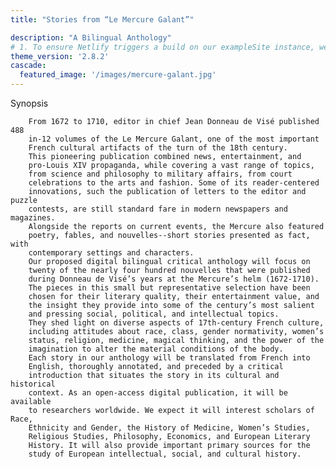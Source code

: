 ```yaml
---
title: "Stories from “Le Mercure Galant”"

description: "A Bilingual Anthology"
# 1. To ensure Netlify triggers a build on our exampleSite instance, we need to change a file in the exampleSite directory.
theme_version: '2.8.2'
cascade:
  featured_image: '/images/mercure-galant.jpg'
---
```


Synopsis

        From 1672 to 1710, editor in chief Jean Donneau de Visé published 488
        in-12 volumes of the Le Mercure Galant, one of the most important
        French cultural artifacts of the turn of the 18th century.
        This pioneering publication combined news, entertainment, and
        pro-Louis XIV propaganda, while covering a vast range of topics,
        from science and philosophy to military affairs, from court
        celebrations to the arts and fashion. Some of its reader-centered
        innovations, such the publication of letters to the editor and puzzle
        contests, are still standard fare in modern newspapers and magazines.
        Alongside the reports on current events, the Mercure also featured
        poetry, fables, and nouvelles--short stories presented as fact, with
        contemporary settings and characters.
        Our proposed digital bilingual critical anthology will focus on
        twenty of the nearly four hundred nouvelles that were published
        during Donneau de Visé’s years at the Mercure’s helm (1672-1710).
        The pieces in this small but representative selection have been
        chosen for their literary quality, their entertainment value, and
        the insight they provide into some of the century’s most salient
        and pressing social, political, and intellectual topics.
        They shed light on diverse aspects of 17th-century French culture,
        including attitudes about race, class, gender normativity, women’s
        status, religion, medicine, magical thinking, and the power of the
        imagination to alter the material conditions of the body.
        Each story in our anthology will be translated from French into
        English, thoroughly annotated, and preceded by a critical
        introduction that situates the story in its cultural and historical
        context. As an open-access digital publication, it will be available
        to researchers worldwide. We expect it will interest scholars of Race,
        Ethnicity and Gender, the History of Medicine, Women’s Studies,
        Religious Studies, Philosophy, Economics, and European Literary
        History. It will also provide important primary sources for the
        study of European intellectual, social, and cultural history.


